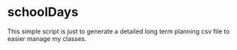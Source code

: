 # schoolDays

This simple script is just to generate a detailed long term planning csv file to easier manage my classes. 
